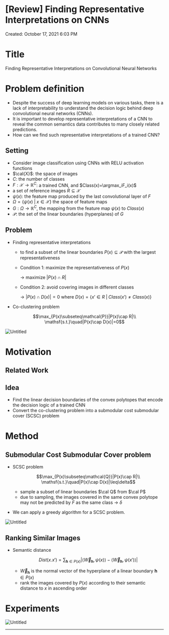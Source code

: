 # [Review] Finding Representative Interpretations on CNNs

Created: October 17, 2021 6:03 PM

# Title

Finding Representative Interpretations on Convolutional Neural Networks

# Problem definition

- Despite the success of deep learning models on various tasks, there is a lack of interpretability to understand the decision logic behind deep convolutional neural networks (CNNs).
- It is important to develop representative interpretations of a CNN to reveal the common semantics data contributes to many closely related predictions.
- How can we find such representative interpretations of a trained CNN?

## Setting

- Consider image classification using CNNs with RELU activation functions
- $\cal{X}$: the space of images
- $C$: the number of classes
- $F:\mathcal{X}\rightarrow\mathbb{R}^C$: a trained CNN, and $Class(x)=\argmax_iF_i(x)$
- a set of reference images $R\subseteq\mathcal{X}$
- $\psi(x)$: the feature map produced by the last convolutional layer of $F$
- $\Omega=\{\psi(x)\;|\;x\in\mathcal{X} \}$ the space of feature maps
- $G:\Omega\rightarrow\mathbb{R}^C$, the mapping from the feature map $\psi(x)$ to $Class(x)$
- $\mathcal{P}$: the set of the linear boundaries (hyperplanes) of $G$

## Problem

- Finding representative interpretations
    - to find a subset of the linear boundaries $P(x)\subseteq\mathcal{P}$ with the largest representativeness
    - Condition 1: maximize the representativeness of $P(x)$
        
        → maximize $|P(x)\cap R|$
        
    - Condition 2: avoid covering images in different classes
        
        → $|P(x)\cap D(x)|=0$ where $D(x)=\{x'\in R\;|\;Class(x')\neq Class(x)\}$
        
- Co-clustering problem

$$\max_{P(x)\subseteq\mathcal{P}}|P(x)\cap R|\\
\mathsf{s.t.}\quad|P(x)\cap D(x)|=0$$

![Untitled](%5BReview%5D%20Finding%20Representative%20Interpretations%20on%20cbb5f8a3e3c94badb112bb7164bafb3a/Untitled.png)

# Motivation

## Related Work

## Idea

- Find the linear decision boundaries of the convex polytopes that encode the decision logic of a trained CNN
- Convert the co-clustering problem into a submodular cost submodular cover (SCSC) problem

# Method

## Submodular Cost Submodular Cover problem

- SCSC problem
    
    $$\max_{P(x)\subseteq\mathcal{Q}}|P(x)\cap R|\\
    \mathsf{s.t.}\quad|P(x)\cap D(x)|\leq\delta$$
    
    - sample a subset of linear boundaries $\cal Q$ from $\cal P$
    - due to sampling, the images covered in the same convex polytope may not be predicted by $F$ as the same class → $\delta$
- We can apply a greedy algorithm for a SCSC problem.

![Untitled](%5BReview%5D%20Finding%20Representative%20Interpretations%20on%20cbb5f8a3e3c94badb112bb7164bafb3a/Untitled%201.png)

## Ranking Similar Images

- Semantic distance
    
    $$Dist(x.x')=\sum_{\mathbf{h}\in P(x)}\Big\vert
    \langle \overrightarrow{W}_\mathbf{h},\psi(x)\rangle
    -\langle \overrightarrow{W}_\mathbf{h},\psi(x')\rangle \Big\vert$$
    
    - $\overrightarrow{W}_\mathbf{h}$ is the normal vector of the hyperplane of a linear boundary $\mathbf{h}\in P(x)$
    - rank the images covered by $P(x)$ according to their semantic distance to $x$ in ascending order

# Experiments

![Untitled](%5BReview%5D%20Finding%20Representative%20Interpretations%20on%20cbb5f8a3e3c94badb112bb7164bafb3a/Untitled%202.png)

---
